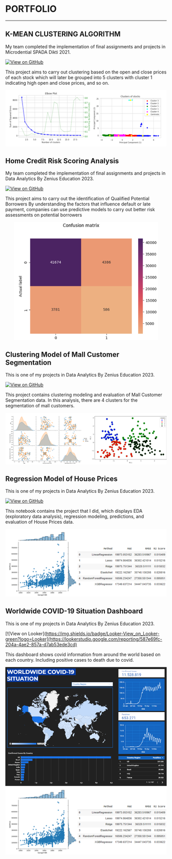 # PORTFOLIO
---
## K-MEAN CLUSTERING ALGORITHM

My team completed the implementation of final assignments and projects in Microdential SPADA Dikti 2021.

[![View on GitHub](https://img.shields.io/badge/GitHub-View_on_GitHub-blue?logo=GitHub)](https://github.com/Rindy39/stock/tree/main/stock/)

This project aims to carry out clustering based on the open and close prices of each stock which will later be grouped into 5 clusters with cluster 1 indicating high open and close prices, and so on.

<center><img src="images/PORTFOLIO 1 (KMEANS).PNG"/></center>

## Home Credit Risk Scoring Analysis

My team completed the implementation of final assignments and projects in Data Analytics By Zenius Education 2023.

[![View on GitHub](https://img.shields.io/badge/GitHub-View_on_GitHub-blue?logo=GitHub)](https://github.com/Rindy39/Zeniusproject/tree/main)

This project aims to carry out the identification of Qualified Potential Borrowers By understanding the factors that influence default or late payment, companies can use predictive models to carry out better risk assessments on potential borrowers

<center><img src="images/Portofolio Confusion Matrix.PNG"/></center>

## Clustering Model of Mall Customer Segmentation

This is one of my projects in Data Analytics By Zenius Education 2023.

[![View on GitHub](https://img.shields.io/badge/GitHub-View_on_GitHub-blue?logo=GitHub)](https://github.com/Rindy39/MallCustomer/tree/main)

This project contains clustering modeling and evaluation of Mall Customer Segmentation data. In this analysis, there are 4 clusters for the segmentation of mall customers.

<center><img src="images/Portfolio MallCustomer.png"/></center>

## Regression Model of House Prices

This is one of my projects in Data Analytics By Zenius Education 2023.

[![View on GitHub](https://img.shields.io/badge/GitHub-View_on_GitHub-blue?logo=GitHub)](https://github.com/Rindy39/HousePrices/tree/main)

This notebook contains the project that I did, which displays EDA (exploratory data analysis), regression modeling, predictions, and evaluation of House Prices data.

<center><img src="images/Portfolio HousePrices.png"/></center>

## Worldwide COVID-19 Situation Dashboard

This is one of my projects in Data Analytics By Zenius Education 2023.

[![View on Looker](https://img.shields.io/badge/Looker-View_on_Looker-green?logo=Looker](https://lookerstudio.google.com/reporting/587e69fc-204a-4ae2-857a-d7ab53ede3cd)

This dashboard shows covid information from around the world based on each country.  Including positive cases to death due to covid.

<center><img src="images/Dashboard Covid.png"/></center>

<center><img src="images/Portfolio HousePrices.png"/></center>
